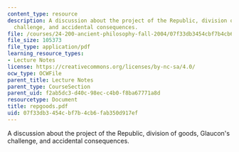 ```yaml
---
content_type: resource
description: A discussion about the project of the Republic, division of goods, Glaucon's
  challenge, and accidental consequences.
file: /courses/24-200-ancient-philosophy-fall-2004/07f33db3454cbf7b4cb6fab350d917ef_repgoods.pdf
file_size: 105373
file_type: application/pdf
learning_resource_types:
- Lecture Notes
license: https://creativecommons.org/licenses/by-nc-sa/4.0/
ocw_type: OCWFile
parent_title: Lecture Notes
parent_type: CourseSection
parent_uid: f2ab5dc3-d40c-98ec-c4b0-f8ba67771a8d
resourcetype: Document
title: repgoods.pdf
uid: 07f33db3-454c-bf7b-4cb6-fab350d917ef
---
```

A discussion about the project of the Republic, division of goods, Glaucon's challenge, and accidental consequences.